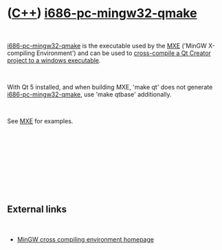



 

 

 

 

 

([C++](Cpp.md)) [i686-pc-mingw32-qmake](CppI686-pc-mingw32-qmake.md)
======================================================================

 

[i686-pc-mingw32-qmake](CppI686-pc-mingw32-qmake.md) is the executable
used by the [MXE](CppMxe.md) ('MinGW X-compiling Environment') and can
be used to [cross-compile a Qt Creator project to a windows
executable](CppQtCrosscompileToWindows.md).

 

With Qt 5 installed, and when building MXE, 'make qt' does not generate
[i686-pc-mingw32-qmake](CppI686-pc-mingw32-qmake.md), use 'make qtbase'
additionally.

 

See [MXE](CppMxe.md) for examples.

 

 

 

 

 

External links
--------------

 

-   [MinGW cross compiling environment
    homepage](http://mingw-cross-env.nongnu.org)

 

 

 

 

 





 



